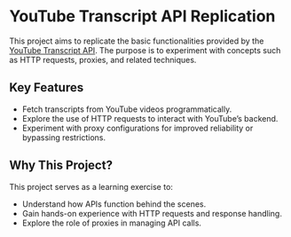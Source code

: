 # YouTube Transcript API Replication

This project aims to replicate the basic functionalities provided by the [YouTube Transcript API](https://github.com/jdepoix/youtube-transcript-api). The purpose is to experiment with concepts such as HTTP requests, proxies, and related techniques.

## Key Features
- Fetch transcripts from YouTube videos programmatically.
- Explore the use of HTTP requests to interact with YouTube’s backend.
- Experiment with proxy configurations for improved reliability or bypassing restrictions.

## Why This Project?
This project serves as a learning exercise to:
- Understand how APIs function behind the scenes.
- Gain hands-on experience with HTTP requests and response handling.
- Explore the role of proxies in managing API calls.
